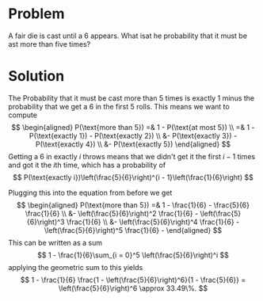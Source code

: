 # Problem
A fair die is cast until a $6$ appears. What isat he probability that it must be ast more than five times?

# Solution
The Probability that it must be cast more than $5$ times is exactly $1$ minus the probability that we get a $6$ in the first $5$ rolls. This means we want to compute
$$
\begin{aligned}
P(\text{more than 5}) =& 1 - P(\text{at most 5}) \\
=& 1 - P(\text{exactly 1}) - P(\text{exactly 2}) \\
&- P(\text{exactly 3}) - P(\text{exactly 4}) \\
&- P(\text{exactly 5})
\end{aligned}
$$
Getting a $6$ in exactly $i$ throws means that we didn't get it the first $i - 1$ times and got it the $i$th time, which has a probability of
$$
P(\text{exactly i})\left(\frac{5}{6}\right)^{i - 1}\left(\frac{1}{6}\right)
$$

Plugging this into the equation from before we get
$$
\begin{aligned}
P(\text{more than 5}) =& 1 - \frac{1}{6} - \frac{5}{6} \frac{1}{6} \\
&- \left(\frac{5}{6}\right)^2 \frac{1}{6} - \left(\frac{5}{6}\right)^3 \frac{1}{6} \\
&- \left(\frac{5}{6}\right)^4 \frac{1}{6} - \left(\frac{5}{6}\right)^5 \frac{1}{6} - 
\end{aligned}
$$
This can be written as a sum
$$
1 - \frac{1}{6}\sum_{i = 0}^5 \left(\frac{5}{6}\right)^i
$$
applying the geometric sum to this yields
$$
1 - \frac{1}{6} \frac{1 - \left(\frac{5}{6}\right)^6}{1 - \frac{5}{6}} = \left(\frac{5}{6}\right)^6 \approx 33.49\%.
$$